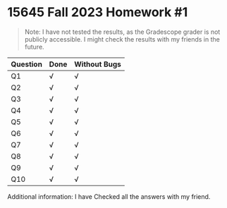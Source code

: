 # 15645 Fall 2023 Homework #1 

> Note: I have not tested the results, as the Gradescope grader is not publicly accessible. I might check the results with my friends in the future.


| Question | Done | Without Bugs |
|--------|--------|--------|
| Q1 | √ | √ |
| Q2 | √ | √ |
| Q3 | √ | √ |
| Q4 | √ | √ | 
| Q5 | √ | √ |
| Q6 | √ | √ | 
| Q7 | √ | √ |
| Q8 | √ | √ |
| Q9 | √ | √ |
| Q10| √ | √ |


Additional information: I have Checked all the answers with my friend.  
